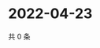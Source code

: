 # 2022-04-23

共 0 条

<!-- BEGIN WEIBO -->
<!-- 最后更新时间 Sat Apr 23 2022 01:23:33 GMT+0800 (China Standard Time) -->

<!-- END WEIBO -->
